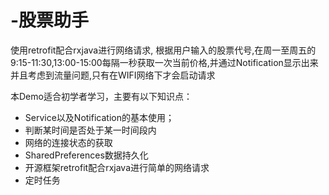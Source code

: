 # -股票助手

使用retrofit配合rxjava进行网络请求,
根据用户输入的股票代号,在周一至周五的9:15-11:30,13:00-15:00每隔一秒获取一次当前价格,并通过Notification显示出来
并且考虑到流量问题,只有在WIFI网络下才会启动请求
            
本Demo适合初学者学习，主要有以下知识点：
* Service以及Notification的基本使用；
* 判断某时间是否处于某一时间段内
* 网络的连接状态的获取
* SharedPreferences数据持久化
* 开源框架retrofit配合rxjava进行简单的网络请求
* 定时任务
